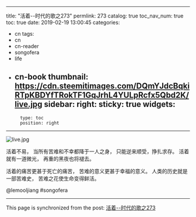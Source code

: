
---
title: "活着--时代的歌之273"
permlink: 273
catalog: true
toc_nav_num: true
toc: true
date: 2019-02-19 13:00:45
categories:
- cn
tags:
- cn
- cn-reader
- songofera
- life
- cn-book
thumbnail: https://cdn.steemitimages.com/DQmYJdcBqkiRTpKBDYfTRokTF1GqJrhL4YULpRcfx5Qbd2K/live.jpg
sidebar:
    right:
        sticky: true
widgets:
    -
        type: toc
        position: right
---


![live.jpg](https://cdn.steemitimages.com/DQmYJdcBqkiRTpKBDYfTRokTF1GqJrhL4YULpRcfx5Qbd2K/live.jpg)



活着不易，
当所有苦难和不幸都降于一人之身，
只能逆来顺受，挣扎求存。
活着就有一道微光，
再重的黑夜也将褪去。

活着的痛苦更甚于死亡的痛苦，
苦难的意义更甚于幸福的意义。
人类的历史就是一部苦难史，
苦难之花使生命变得鲜活。

@lemooljiang #songofera

- - -

This page is synchronized from the post: [活着--时代的歌之273](https://steemit.com/@lemooljiang/273)
